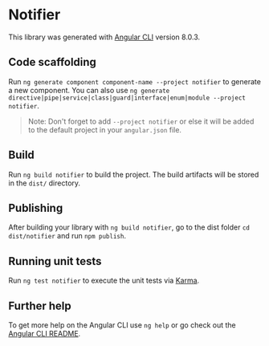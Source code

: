 # Notifier

This library was generated with [Angular CLI](https://github.com/angular/angular-cli) version 8.0.3.

## Code scaffolding

Run `ng generate component component-name --project notifier` to generate a new component. You can also use `ng generate directive|pipe|service|class|guard|interface|enum|module --project notifier`.
> Note: Don't forget to add `--project notifier` or else it will be added to the default project in your `angular.json` file. 

## Build

Run `ng build notifier` to build the project. The build artifacts will be stored in the `dist/` directory.

## Publishing

After building your library with `ng build notifier`, go to the dist folder `cd dist/notifier` and run `npm publish`.

## Running unit tests

Run `ng test notifier` to execute the unit tests via [Karma](https://karma-runner.github.io).

## Further help

To get more help on the Angular CLI use `ng help` or go check out the [Angular CLI README](https://github.com/angular/angular-cli/blob/master/README.md).
